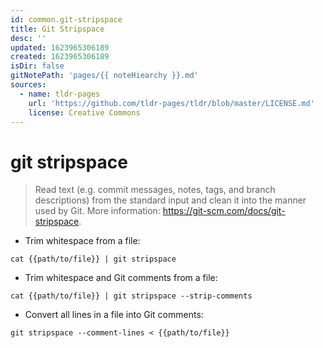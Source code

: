 ```yaml
---
id: common.git-stripspace
title: Git Stripspace
desc: ''
updated: 1623965306189
created: 1623965306189
isDir: false
gitNotePath: 'pages/{{ noteHiearchy }}.md'
sources:
  - name: tldr-pages
    url: 'https://github.com/tldr-pages/tldr/blob/master/LICENSE.md'
    license: Creative Commons
---
```

# git stripspace

> Read text (e.g. commit messages, notes, tags, and branch descriptions) from the standard input and clean it into the manner used by Git.
> More information: <https://git-scm.com/docs/git-stripspace>.

- Trim whitespace from a file:

`cat {{path/to/file}} | git stripspace`

- Trim whitespace and Git comments from a file:

`cat {{path/to/file}} | git stripspace --strip-comments`

- Convert all lines in a file into Git comments:

`git stripspace --comment-lines < {{path/to/file}}`

